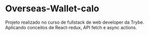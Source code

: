 # Overseas-Wallet-calo
Projeto realizado no curso de fullstack de web developer da Trybe. Aplicando conceitos de React-redux, API fetch e async actions.
